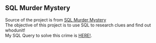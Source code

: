 ## SQL Murder Mystery

Source of the project is from [SQL Murder Mystery](https://github.com/NUKnightLab/sql-mysteries)
<br>
The objective of this project is to use SQL to research clues and find out whodunit!
<br>
My SQL Query to solve this crime is [HERE!](sql-mystery-solved.sql).
